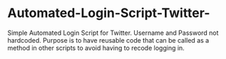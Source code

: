 # Automated-Login-Script-Twitter-
Simple Automated Login Script for Twitter. 
Username and Password not hardcoded. 
Purpose is to have reusable code that can be called as a method in other scripts to avoid having to recode logging in.
